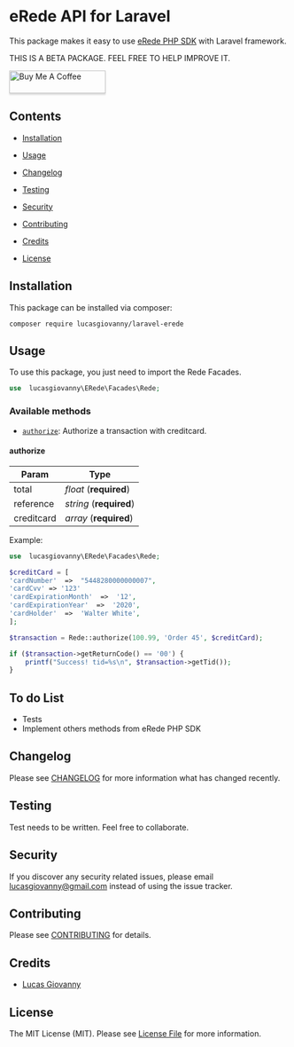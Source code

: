 # eRede API for Laravel

This package makes it easy to use [eRede PHP SDK](https://github.com/DevelopersRede/erede-php) with Laravel framework.

THIS IS A BETA PACKAGE. FEEL FREE TO HELP IMPROVE IT.

<a href="https://www.buymeacoffee.com/lucasgiovanny" target="_blank"><img src="https://www.buymeacoffee.com/assets/img/custom_images/orange_img.png" alt="Buy Me A Coffee" style="height: 41px !important;width: 174px !important;box-shadow: 0px 3px 2px 0px rgba(190, 190, 190, 0.5) !important;-webkit-box-shadow: 0px 3px 2px 0px rgba(190, 190, 190, 0.5) !important;" ></a>

## Contents

- [Installation](#installation)

- [Usage](#usage)

- [Changelog](#changelog)

- [Testing](#testing)

- [Security](#security)

- [Contributing](#contributing)

- [Credits](#credits)

- [License](#license)

## Installation

This package can be installed via composer:

`composer require lucasgiovanny/laravel-erede`

## Usage

To use this package, you just need to import the Rede Facades.

```php
use  lucasgiovanny\ERede\Facades\Rede;
```

### Available methods

- [`authorize`](#authorize): Authorize a transaction with creditcard.

#### authorize

| Param      | Type                    |
| ---------- | ----------------------- |
| total      | _float_ (**required**)  |
| reference  | _string_ (**required**) |
| creditcard | _array_ (**required**)  |

Example:

```php
use  lucasgiovanny\ERede\Facades\Rede;

$creditCard = [
'cardNumber'  =>  "5448280000000007",
'cardCvv' => '123'
'cardExpirationMonth'  =>  '12',
'cardExpirationYear'  =>  '2020',
'cardHolder'  =>  'Walter White',
];

$transaction = Rede::authorize(100.99, 'Order 45', $creditCard);

if ($transaction->getReturnCode() == '00') {
    printf("Success! tid=%s\n", $transaction->getTid());
}
```

## To do List

- Tests
- Implement others methods from eRede PHP SDK

## Changelog

Please see [CHANGELOG](CHANGELOG.md) for more information what has changed recently.

## Testing

Test needs to be written. Feel free to collaborate.

## Security

If you discover any security related issues, please email lucasgiovanny@gmail.com instead of using the issue tracker.

## Contributing

Please see [CONTRIBUTING](CONTRIBUTING.md) for details.

## Credits

- [Lucas Giovanny](https://github.com/lucasgiovanny)

## License

The MIT License (MIT). Please see [License File](LICENSE.md) for more information.

